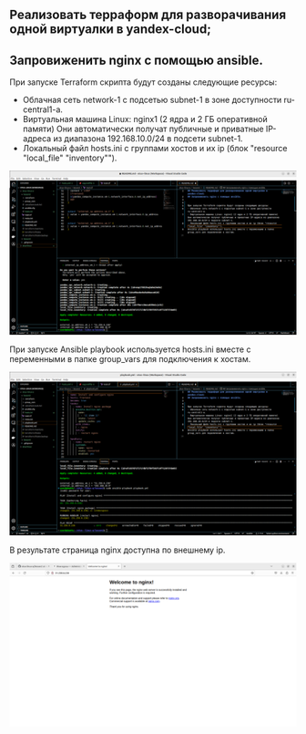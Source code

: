 ## Реализовать терраформ для разворачивания одной виртуалки в yandex-cloud;
## Запровиженить nginx с помощью ansible.


При запуске Terraform скрипта будут созданы следующие ресурсы:
- Облачная сеть network-1 с подсетью subnet-1 в зоне доступности ru-central1-a.
- Виртуальная машина Linux: nginx1 (2 ядра и 2 ГБ оперативной памяти)  Они автоматически получат публичные и приватные IP-адреса из диапазона 192.168.10.0/24 в подсети subnet-1.
- Локальный файл hosts.ini c группами хостов и их ip (блок "resource "local_file" "inventory"").

![Terraform](Screenshot_terraform.png)

При запуске Ansible playbook используется hosts.ini вместe c переменными в папке group_vars для подключения к хостам.

![Ansible](Screenshot_ansible.png)

В результате страница nginx доступна по внешнему ip.

![Nginx](Screenshot_nginx.png)